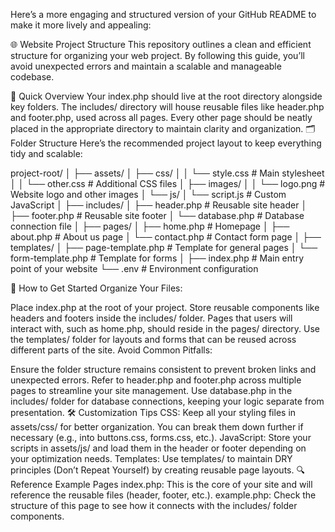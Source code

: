 
Here’s a more engaging and structured version of your GitHub README to make it more lively and appealing:

🌐 Website Project Structure
This repository outlines a clean and efficient structure for organizing your web project. By following this guide, you’ll avoid unexpected errors and maintain a scalable and manageable codebase.

🎯 Quick Overview
Your index.php should live at the root directory alongside key folders.
The includes/ directory will house reusable files like header.php and footer.php, used across all pages.
Every other page should be neatly placed in the appropriate directory to maintain clarity and organization.
🗂️ Folder Structure
Here’s the recommended project layout to keep everything tidy and scalable:

project-root/
│
├── assets/
│   ├── css/
│   │   └── style.css       # Main stylesheet
│   │   └── other.css       # Additional CSS files
│   ├── images/
│   │   └── logo.png        # Website logo and other images
│   └── js/
│       └── script.js       # Custom JavaScript
│
├── includes/
│   ├── header.php          # Reusable site header
│   ├── footer.php          # Reusable site footer
│   └── database.php        # Database connection file
│
├── pages/
│   ├── home.php            # Homepage
│   ├── about.php           # About us page
│   └── contact.php         # Contact form page
│
├── templates/
│   ├── page-template.php   # Template for general pages
│   └── form-template.php   # Template for forms
│
├── index.php               # Main entry point of your website
└── .env                    # Environment configuration

🚀 How to Get Started
Organize Your Files:

Place index.php at the root of your project.
Store reusable components like headers and footers inside the includes/ folder.
Pages that users will interact with, such as home.php, should reside in the pages/ directory.
Use the templates/ folder for layouts and forms that can be reused across different parts of the site.
Avoid Common Pitfalls:

Ensure the folder structure remains consistent to prevent broken links and unexpected errors.
Refer to header.php and footer.php across multiple pages to streamline your site management.
Use database.php in the includes/ folder for database connections, keeping your logic separate from presentation.
🛠️ Customization Tips
CSS: Keep all your styling files in assets/css/ for better organization. You can break them down further if necessary (e.g., into buttons.css, forms.css, etc.).
JavaScript: Store your scripts in assets/js/ and load them in the header or footer depending on your optimization needs.
Templates: Use templates/ to maintain DRY principles (Don’t Repeat Yourself) by creating reusable page layouts.
🔍 Reference Example Pages
index.php: This is the core of your site and will reference the reusable files (header, footer, etc.).
example.php: Check the structure of this page to see how it connects with the includes/ folder components.
